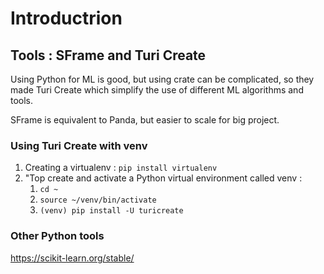 # Introductrion

## Tools : SFrame and Turi Create

Using Python for ML is good, but using crate can be complicated, so they made Turi Create which simplify the use of different ML algorithms and tools. 

SFrame is  equivalent to Panda, but easier to scale for big project.

### Using Turi Create with venv
1. Creating a virtualenv : `pip install virtualenv`
2. "Top create and activate a Python virtual environment called venv :
   1. `cd ~`
   2. `source ~/venv/bin/activate`
   3. `(venv) pip install -U turicreate`

### Other Python tools 
https://scikit-learn.org/stable/


